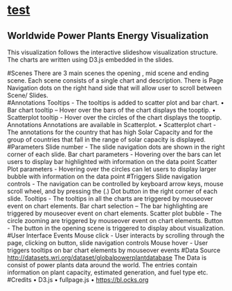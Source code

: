 # [test](https://ranem2.github.io/D3-Visualization-Project/final.html)

## Worldwide Power Plants Energy Visualization
This visualization follows the interactive slideshow visualization structure. The charts are written using D3.js embedded in the slides.

#Scenes
There are 3 main scenes the opening , mid scene and ending scene. Each scene consists of a single chart and description. There is Page Navigation dots on the right hand side that will allow user to scroll between Scene/ Slides.  
#Annotations
Tooltips - The tooltips is added to scatter plot and bar chart.
•	Bar chart tooltip – Hover over the bars of the chart displays the tooptip.
•	Scatterplot tooltip - Hover over the circles of the chart displays the tooptip.
Annotations Annotations are available in Scatterplot.
•	Scatterplot chart - The annotations for the country that has high Solar Capacity and for the group of countries that fall in the range of solar capacity is displayed.
#Parameters
Slide number - The slide navigation dots are shown in the right corner of each slide. 
Bar chart parameters - Hovering over the bars can let users to display bar highlighted with information on the data point 
Scatter Plot parameters - Hovering over the circles can let users to display larger bubble with information on the data point
#Triggers
Slide navigation controls - The navigation can be controlled by keyboard arrow keys, mouse scroll wheel, and by pressing the (.) Dot button in the right corner of each slide.
Tooltips - The tooltips in all the charts are triggered by mouseover event on chart elements.
Bar chart selection – The bar highlighting are triggered by mouseover event on chart elements.
Scatter plot bubble - The circle zooming are triggered by mouseover event on chart elements.
Button - The button in the opening scene is triggered to display about visualization.
#User Interface Events
Mouse click - User interacts by scrolling through the page, clicking on button, slide navigation controls
Mouse hover - User triggers tooltips on bar chart elements by mouseover events
#Data Source
http://datasets.wri.org/dataset/globalpowerplantdatabase
The Data is consist of power plants data around the world. The entries contain information on plant capacity, estimated generation, and fuel type etc.
#Credits
•	D3.js
•	fullpage.js
•	https://bl.ocks.org


